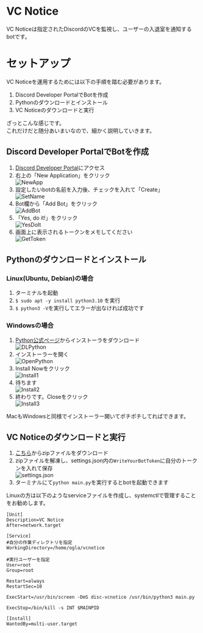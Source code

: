 # VC Notice
VC Noticeは指定されたDiscordのVCを監視し、ユーザーの入退室を通知するbotです。


# セットアップ
VC Noticeを運用するためには以下の手順を踏む必要があります。  

1. Discord Developer PortalでBotを作成
2. Pythonのダウンロードとインストール
3. VC Noticeのダウンロードと実行

ざっとこんな感じです。  
これだけだと随分あいまいなので、細かく説明していきます。


## Discord Developer PortalでBotを作成

1. [Discord Developer Portal](https://discord.com/developers/applications)にアクセス
2. 右上の「New Application」をクリック  
![NewApp](./img/スクリーンショット%202023-01-12%2018.43.43.png)
3. 設定したいbotの名前を入力後、チェックを入れて「Create」  
![SetName](./img/スクリーンショット%202023-01-12%2020.03.35.png)
4. Bot欄から「Add Bot」をクリック  
![AddBot](./img/スクリーンショット%202023-01-12%2020.06.44.png)
5. 「Yes, do it!」をクリック  
![YesDoIt](./img/スクリーンショット%202023-01-12%2020.08.38.png)
6. 画面上に表示されるトークンをメモしてください  
![GetToken](./img/スクリーンショット%202023-01-12%2020.11.13.png)


## Pythonのダウンロードとインストール

### Linux(Ubuntu, Debian)の場合
1. ターミナルを起動
2. `$ sudo apt -y install python3.10` を実行
3. `$ python3 -V`を実行してエラーが出なければ成功です

### Windowsの場合

1. [Python公式ページ](https://www.python.org/downloads/)からインストーラをダウンロード  
![DLPython](./img/Install0.png)
2. インストーラーを開く  
![OpenPython](./img/OpenInstaller.png)
3. Install Nowをクリック  
![Install1](./img/Install1.png)
4. 待ちます  
![Install2](./img/Install2.png)
5. 終わりです。Closeをクリック  
![Install3](./img/Install3.png)

MacもWindowsと同様でインストーラー開いてポチポチしてればできます。

## VC Noticeのダウンロードと実行
1. [こちら](https://github.com/ogLa-Production/VC-Notice/releases/latest)からzipファイルをダウンロード
2. zipファイルを解凍し、settings.json内の`WriteYourBotToken`に自分のトークンを入れて保存  
![settings.json](img/スクリーンショット%202023-01-12%2020.48.35.png)
3. ターミナルにて`python main.py`を実行するとbotを起動できます

Linuxの方は以下のようなserviceファイルを作成し、systemctlで管理することをお勧めします。
```
[Unit]
Description=VC Notice
After=network.target

[Service]
#自分の作業ディレクトリを指定
WorkingDirectory=/home/ogla/vcnotice

#実行ユーザーを指定
User=root
Group=root

Restart=always
RestartSec=10

ExecStart=/usr/bin/screen -DmS disc-vcnotice /usr/bin/python3 main.py

ExecStop=/bin/kill -s INT $MAINPID

[Install]
WantedBy=multi-user.target
```